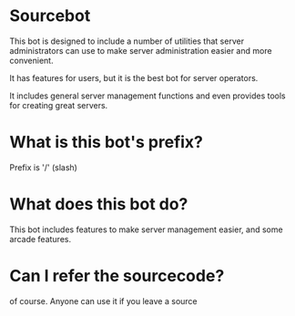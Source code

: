 # Sourcebot

This bot is designed to include a number of utilities that server administrators can use to make server administration easier and more convenient.

It has features for users, but it is the best bot for server operators.

It includes general server management functions and even provides tools for creating great servers.

# What is this bot's prefix?
Prefix is '/' (slash)

# What does this bot do?

This bot includes features to make server management easier, and some arcade features.

# Can I refer the sourcecode?

of course. Anyone can use it if you leave a source
